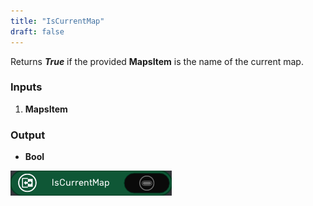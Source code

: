```yaml
---
title: "IsCurrentMap"
draft: false
---
```

Returns **_True_** if the provided **MapsItem** is the name of the current map.
### Inputs
1. **MapsItem**
### Output
-   **Bool**

![IsCurrentMap](https://raw.githubusercontent.com/battlefield-portal-community/Image-CDN/main/portal_blocks/IsCurrentMap.png)